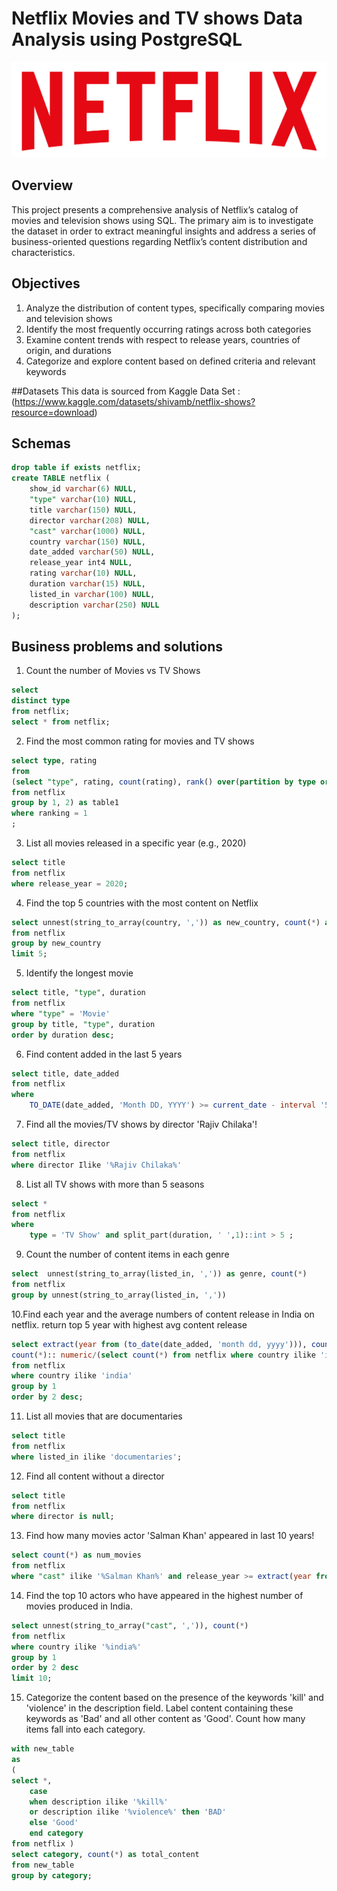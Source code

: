# Netflix Movies and TV shows Data Analysis using PostgreSQL
![Netflix logo](https://github.com/jumooon/Netflix_sql_project/blob/main/logo.png)
## Overview
This project presents a comprehensive analysis of Netflix’s catalog of movies and television shows using SQL. The primary aim is to investigate the dataset in order to extract meaningful insights and address a series of business-oriented questions regarding Netflix’s content distribution and characteristics.

## Objectives
1. Analyze the distribution of content types, specifically comparing movies and television shows
2. Identify the most frequently occurring ratings across both categories
3. Examine content trends with respect to release years, countries of origin, and durations
4. Categorize and explore content based on defined criteria and relevant keywords

##Datasets
This data is sourced from Kaggle
Data Set : (https://www.kaggle.com/datasets/shivamb/netflix-shows?resource=download)
## Schemas
```sql
drop table if exists netflix;
create TABLE netflix (
	show_id varchar(6) NULL,
	"type" varchar(10) NULL,
	title varchar(150) NULL,
	director varchar(208) NULL,
	"cast" varchar(1000) NULL,
	country varchar(150) NULL,
	date_added varchar(50) NULL,
	release_year int4 NULL,
	rating varchar(10) NULL,
	duration varchar(15) NULL,
	listed_in varchar(100) NULL,
	description varchar(250) NULL
);
```
## Business problems and solutions
1. Count the number of Movies vs TV Shows
```sql
select
distinct type
from netflix;
select * from netflix;
```
2. Find the most common rating for movies and TV shows
```sql
select type, rating
from
(select "type", rating, count(rating), rank() over(partition by type order by count(*) desc) as ranking
from netflix
group by 1, 2) as table1
where ranking = 1
;
```
3. List all movies released in a specific year (e.g., 2020)
```sql
select title
from netflix
where release_year = 2020;
```
4. Find the top 5 countries with the most content on Netflix
```sql
select unnest(string_to_array(country, ',')) as new_country, count(*) as num_contents, rank() over(order by count(*) desc)
from netflix
group by new_country
limit 5;
```
5. Identify the longest movie
```sql
select title, "type", duration
from netflix
where "type" = 'Movie'
group by title, "type", duration
order by duration desc;
```
6. Find content added in the last 5 years
```sql
select title, date_added
from netflix
where
	TO_DATE(date_added, 'Month DD, YYYY') >= current_date - interval '5 years';
```	
7. Find all the movies/TV shows by director 'Rajiv Chilaka'!
```sql
select title, director
from netflix 
where director Ilike '%Rajiv Chilaka%'
```
8. List all TV shows with more than 5 seasons
```sql
select *
from netflix
where
	type = 'TV Show' and split_part(duration, ' ',1)::int > 5 ;
```
9. Count the number of content items in each genre
```sql
select  unnest(string_to_array(listed_in, ',')) as genre, count(*)
from netflix
group by unnest(string_to_array(listed_in, ','))
```
10.Find each year and the average numbers of content release in India on netflix.
return top 5 year with highest avg content release
```sql
select extract(year from (to_date(date_added, 'month dd, yyyy'))), count(*), 
count(*):: numeric/(select count(*) from netflix where country ilike 'india'):: numeric * 100 as avg_year 
from netflix
where country ilike 'india'
group by 1
order by 2 desc;
```
11. List all movies that are documentaries
```sql
select title
from netflix
where listed_in ilike 'documentaries';
```
12. Find all content without a director
```sql
select title
from netflix
where director is null;
```
13. Find how many movies actor 'Salman Khan' appeared in last 10 years!
```sql
select count(*) as num_movies
from netflix 
where "cast" ilike '%Salman Khan%' and release_year >= extract(year from current_date) - 10;
```
14. Find the top 10 actors who have appeared in the highest number of movies produced in India.
```sql
select unnest(string_to_array("cast", ',')), count(*)
from netflix
where country ilike '%india%'
group by 1
order by 2 desc
limit 10;
```
15. Categorize the content based on the presence of the keywords 'kill' and 'violence' in 
the description field. Label content containing these keywords as 'Bad' and all other 
content as 'Good'. Count how many items fall into each category.
```sql
with new_table
as
(
select *,
	case 
	when description ilike '%kill%' 
	or description ilike '%violence%' then 'BAD'
	else 'Good'
	end category
from netflix )
select category, count(*) as total_content
from new_table
group by category;
```

